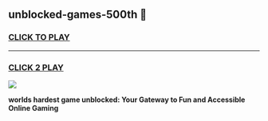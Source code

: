 
## unblocked-games-500th 👋
<h3>
<a href="https://premium.freeplayer.one?title=unblocked-games-500th&ref=14F">CLICK TO PLAY</a></h3>
<hr>

<h3>
<a href="https://premium.freeplayer.one?title=unblocked-games-500th&ref=14F">CLICK 2 PLAY</a>
  
</h3>

<a href="https://premium.freeplayer.one?title=unblocked-games-500th&ref=12F/"><img src="https://clearcache.store/games.png"></a>


**worlds hardest game unblocked: Your Gateway to Fun and Accessible Online Gaming**
